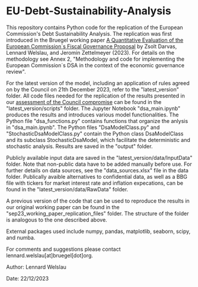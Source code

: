 # EU-Debt-Sustainability-Analysis

This repository contains Python code for the replication of the European Commission's Debt Sustainability Analysis. The replication was first introduced in the Bruegel working paper [A Quantitative Evaluation of the European Commission´s Fiscal Governance Proposal](https://www.bruegel.org/working-paper/quantitative-evaluation-european-commissions-fiscal-governance-proposal) by Zsolt Darvas, Lennard Welslau, and Jeromin Zettelmeyer (2023). For details on the methodology see Annex 2, "Methodology and code for implementing the European Commission´s DSA in the context of the economic governance review". 

For the latest version of the model, including an application of rules agreed on by the Council on 21th December 2023, refer to the "latest_version" folder. All code files needed for the replication of the results presented in our [assessment of the Council compromise](https://www.bruegel.org/first-glance/assessing-ecofin-compromise-fiscal-rules-reform) can be found in the "latest_version/scripts" folder. The Jupyter Notebook "dsa_main.ipynb" produces the results and introduces various model functionalities. The Python file "dsa_functions.py" contains functions that organize the anlysis in "dsa_main.ipynb". The Python files "DsaModelClass.py" and "StochasticDsaModelClass.py" contain the Python class DsaModelClass and its subclass StochasticDsaModel, which facilitate the deterministic and stochastic analysis. Results are saved in the "output" folder. 

Publicly available input data are saved in the "latest_version/data/InputData" folder. Note that non-public data have to be added manually before use. For further details on data sources, see the "data_sources.xlsx" file in the data folder. Publically avaible alternatives to confidential data, as well as a BBG file with tickers for market interest rate and inflation expecations, can be found in the "latest_version/data/RawData" folder.

A previous version of the code that can be used to reproduce the results in our original working paper can be found in the "sep23_working_paper_replication_files" folder. The structure of the folder is analogous to the one described above.

External packages used include numpy, pandas, matplotlib, seaborn, scipy, and numba.

For comments and suggestions please contact lennard.welslau[at]bruegel[dot]org.

Author: Lennard Welslau

Date: 22/12/2023

